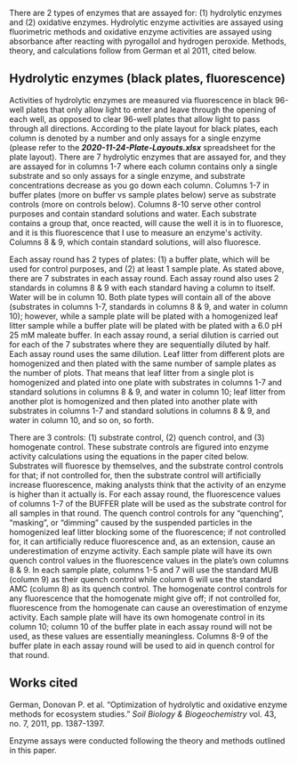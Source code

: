 There are 2 types of enzymes that are assayed for: (1) hydrolytic enzymes and (2) oxidative enzymes. Hydrolytic enzyme activities are assayed using fluorimetric methods and oxidative enzyme activities are assayed using absorbance after reacting with pyrogallol and hydrogen peroxide. Methods, theory, and calculations follow from German et al 2011, cited below.

## Hydrolytic enzymes (black plates, fluorescence)
Activities of hydrolytic enzymes are measured via fluorescence in black 96-well plates that only allow light to enter and leave through the opening of each well, as opposed to clear 96-well plates that allow light to pass through all directions. According to the plate layout for black plates, each column is denoted by a number and only assays for a single enzyme (please refer to the ***2020-11-24-Plate-Layouts.xlsx*** spreadsheet for the plate layout). There are 7 hydrolytic enzymes that are assayed for, and they are assayed for in columns 1-7 where each column contains only a single substrate and so only assays for a single enzyme, and substrate concentrations decrease as you go down each column. Columns 1-7 in buffer plates (more on buffer vs sample plates below) serve as substrate controls (more on controls below). Columns 8-10 serve other control purposes and contain standard solutions and water. Each substrate contains a group that, once reacted, will cause the well it is in to fluoresce, and it is this fluorescence that I use to measure an enzyme's activity. Columns 8 & 9, which contain standard solutions, will also fluoresce.

Each assay round has 2 types of plates: (1) a buffer plate, which will be used for control purposes, and (2) at least 1 sample plate. As stated above, there are 7 substrates in each assay round. Each assay round also uses 2 standards in columns 8 & 9 with each standard having a column to itself. Water will be in column 10. Both plate types will contain all of the above (substrates in columns 1-7, standards in columns 8 & 9, and water in column 10); however, while a sample plate will be plated with a homogenized leaf litter sample while a buffer plate will be plated with be plated with a 6.0 pH 25 mM maleate buffer. In each assay round, a serial dilution is carried out for each of the 7 substrates where they are sequentially diluted by half. Each assay round uses the same dilution. Leaf litter from different plots are homogenized and then plated with the same number of sample plates as the number of plots. That means that leaf litter from a single plot is homogenized and plated into one plate with substrates in columns 1-7 and standard solutions in columns 8 & 9, and water in column 10; leaf litter from another plot is homogenized and then plated into another plate with substrates in columns 1-7 and standard solutions in columns 8 & 9, and water in column 10, and so on, so forth.

There are 3 controls: (1) substrate control, (2) quench control, and (3) homogenate control. These substrate controls are figured into enzyme activity calculations using the equations in the paper cited below. Substrates will fluoresce by themselves, and the substrate control controls for that; if not controlled for, then the substrate control will artificially increase fluorescence, making analysts think that the activity of an enzyme is higher than it actually is. For each assay round, the fluorescence values of columns 1-7 of the BUFFER plate will be used as the substrate control for all samples in that round. The quench control controls for any “quenching”, “masking”, or “dimming” caused by the suspended particles in the homogenized leaf litter blocking some of the fluorescence; if not controlled for, it can artificially reduce fluorescence and, as an extension, cause an underestimation of enzyme activity. Each sample plate will have its own quench control values in the fluorescence values in the plate’s own columns 8 & 9. In each sample plate, columns 1-5 and 7 will use the standard MUB (column 9) as their quench control while column 6 will use the standard AMC (column 8) as its quench control. The homogenate control controls for any fluorescence that the homogenate might give off; if not controlled for, fluorescence from the homogenate can cause an overestimation of enzyme activity. Each sample plate will have its own homogenate control in its column 10; column 10 of the buffer plate in each assay round will not be used, as these values are essentially meaningless. Columns 8-9 of the buffer plate in each assay round will be used to aid in quench control for that round.

## Works cited
German, Donovan P. et al. “Optimization of hydrolytic and oxidative enzyme methods for ecosystem studies.” *Soil Biology & Biogeochemistry* vol. 43, no. 7, 2011, pp. 1387-1397.

Enzyme assays were conducted following the theory and methods outlined in this paper.